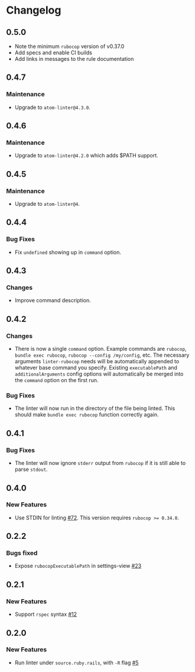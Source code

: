 # Changelog

## 0.5.0

*   Note the minimum `rubocop` version of v0.37.0
*   Add specs and enable CI builds
*   Add links in messages to the rule documentation

## 0.4.7

### Maintenance

*   Upgrade to `atom-linter@4.3.0`.

## 0.4.6

### Maintenance

*   Upgrade to `atom-linter@4.2.0` which adds $PATH support.

## 0.4.5

### Maintenance

*   Upgrade to `atom-linter@4`.

## 0.4.4

### Bug Fixes

*   Fix `undefined` showing up in `command` option.

## 0.4.3

### Changes

*   Improve command description.

## 0.4.2

### Changes

*   There is now a single `command` option. Example commands are `rubocop`,
    `bundle exec rubocop`, `rubocop --config /my/config`, etc. The necessary
    arguments `linter-rubocop` needs will be automatically appended to whatever base
    command you specify. Existing `executablePath` and `additionalArguments`
    config options will automatically be merged into the `command` option on the
    first run.

### Bug Fixes

*   The linter will now run in the directory of the file being linted. This
    should make `bundle exec rubocop` function correctly again.

## 0.4.1

### Bug Fixes

*   The linter will now ignore `stderr` output from `rubocop` if it is still able to
    parse `stdout`.

## 0.4.0

### New Features

*   Use STDIN for linting
    [#72](https://github.com/AtomLinter/linter-rubocop/pull/72/files). This
    version requires `rubocop >= 0.34.0`.

## 0.2.2

### Bugs fixed

*   Expose `rubocopExecutablePath` in settings-view [#23](https://github.com/AtomLinter/linter-rubocop/issues/23)

## 0.2.1

### New Features

*   Support `rspec` syntax [#12](https://github.com/AtomLinter/linter-rubocop/pull/12)

## 0.2.0

### New Features

*   Run linter under `source.ruby.rails`, with `-R` flag [#5](https://github.com/AtomLinter/linter-rubocop/issues/5)
